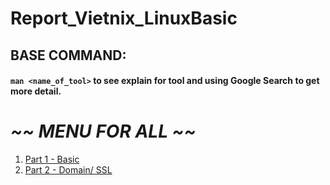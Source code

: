 # Report_Vietnix_LinuxBasic

## BASE COMMAND:
#### `man <name_of_tool>` to see explain for tool and using Google Search to get more detail.

# *~~ MENU FOR ALL ~~*

1. <a href='part01/part01.md'>Part 1 - Basic</a>
1. <a href='part02/part02.md'>Part 2 - Domain/ SSL</a>
